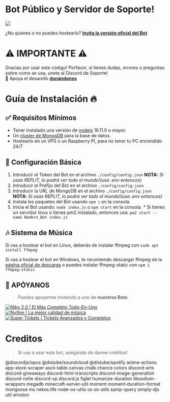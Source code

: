 # Bot Público y Servidor de Soporte!

<a href="https://discord.gg/MBPsvcphGf"><img src="https://discordapp.com/api/guilds/879397504075063297/widget.png?style=banner2"></a>
 
¿No quieres o no puedes hostearlo?
[**Invita la versión oficial del Bot**](https://discord.com/api/oauth2/authorize?client_id=939952555839078401&permissions=8&scope=bot%20applications.commands)


# ⚠ IMPORTANTE ⚠
Gracias por usar este código! Porfavor, si tienes dudas, errores o preguntas sobre como se usa, unete al Discord de Soporte!
<br>💛 Apoya el desarollo [**donándonos**](https://paypal.me/deustouh) 

# Guía de Instalación 🔥


## ✅ Requisitos Mínimos

  * Tener instalado una versión de [nodejs](https://nodejs.org) 16.11.0 o mayor.
  * Un [cluster de MongoDB](https://www.mongodb.com/es/cloud/atlas/) para la base de datos.
  * Hostearlo en un VPS o un Raspberry PI, para no tener tu PC encendido 24/7
  

## 🤖 Configuración Básica

   1. Introducir el Token del Bot en el archivo `./config/config.json` **NOTA:** *Si usas REPLIT, lo podrá ver todo el mundo!(usa .env entonces)*
   2. Introducir el Prefijo del Bot en el archivo `./config/config.json`
   3. Introducir la URL de MongoDB en el archivo `./config/config.json` **NOTA:** *Si usas REPLIT, lo podrá ver todo el mundo!(usa .env entonces)*
   4. Instala los paquetes del Bot usando `npm i` en la consola.
   5. Inicia el Bot usando: `node index.js` o `npm start` en la consola.
     * Si tienes un servidor linux o tienes pm2 instalado, entonces usa: `pm2 start --name Nombre_Bot index.js`

## 🎶 Sistema de Música

   Si vas a hostear el bot en Linux, deberás de instalar ffmpeg con `sudo apt install ffmpeg`
   
   Si vas a hostear el bot en Windows, te recomiendo descargar ffmpeg de la [página oficial de descarga](https://ffmpeg.org/download.html) o puedes instalar ffmpeg-static con `npm i ffmpeg-static`

## 💛 APÓYANOS

> Puedes apoyarme invitando a uno de **nuestros Bots**

[![Niby 2.0 | El Más Completo Todo-En-Uno](https://cdn.discordapp.com/avatars/919695409813815367/73ae978048bf4ea3c751638372d92a1f.webp?size=256)](https://discord.com/api/oauth2/authorize?client_id=919695409813815367&permissions=8&scope=bot%20applications.commands)
[![Nythm | La mejor calidad de música](https://cdn.discordapp.com/avatars/890233523464700014/1a81e677c1883e5806c7cac56694b132.webp?size=256)](https://discord.com/api/oauth2/authorize?client_id=890233523464700014&permissions=8&scope=bot%20applications.commands)
[![Super Tickets | Tickets Avanzados y Completos](https://cdn.discordapp.com/avatars/901877569866051636/5500087dc7d4819f725e5d59aabf3f4c.webp?size=256)](https://discord.com/api/oauth2/authorize?client_id=901877569866051636&permissions=8&scope=bot%20applications.commands)

# Creditos

> Si vas a usar este bot, asegúrate de darme créditos!

   @discordjs/opus @distube/soundcloud @distube/spotify anime-actions app-store-scraper ascii-table canvas chalk chance colors discord-arts discord-giveaways discord-html-transcripts discord-image-generation discord-nsfw discord-xp discord.js figlet humanize-duration libsodium-wrappers megadb minecraft-server-util moment moment-duration-format mongoose ms nekos.life node-os-utils os os-utils samp-query simply-djs util winston